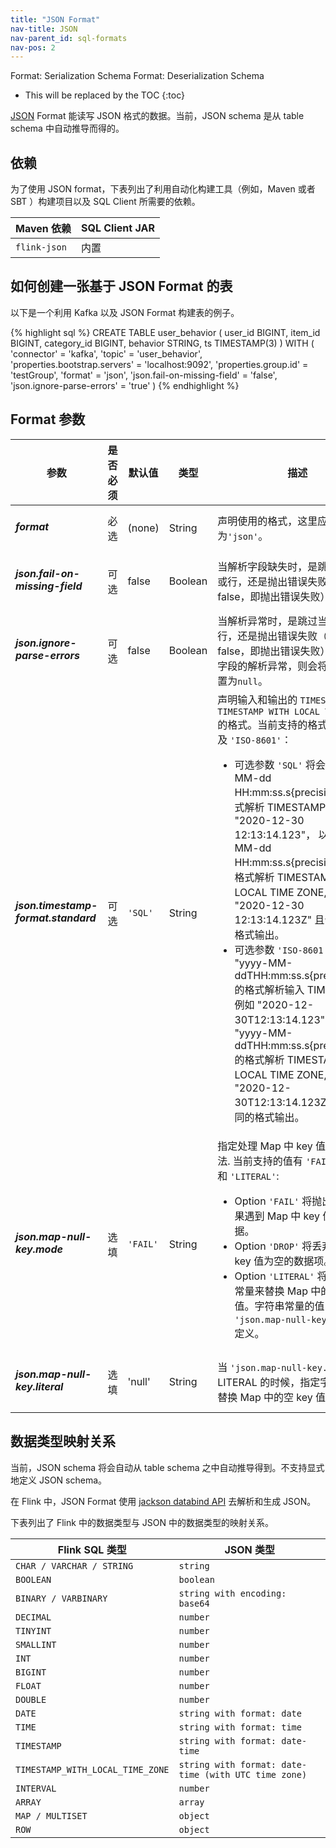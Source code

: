 ```yaml
---
title: "JSON Format"
nav-title: JSON
nav-parent_id: sql-formats
nav-pos: 2
---
```

<!--
Licensed to the Apache Software Foundation (ASF) under one
or more contributor license agreements.  See the NOTICE file
distributed with this work for additional information
regarding copyright ownership.  The ASF licenses this file
to you under the Apache License, Version 2.0 (the
"License"); you may not use this file except in compliance
with the License.  You may obtain a copy of the License at

  http://www.apache.org/licenses/LICENSE-2.0

Unless required by applicable law or agreed to in writing,
software distributed under the License is distributed on an
"AS IS" BASIS, WITHOUT WARRANTIES OR CONDITIONS OF ANY
KIND, either express or implied.  See the License for the
specific language governing permissions and limitations
under the License.
-->

<span class="label label-info">Format: Serialization Schema</span>
<span class="label label-info">Format: Deserialization Schema</span>

* This will be replaced by the TOC
{:toc}

[JSON](https://www.json.org/json-en.html) Format 能读写 JSON 格式的数据。当前，JSON schema 是从 table schema 中自动推导而得的。

依赖
------------

为了使用 JSON format，下表列出了利用自动化构建工具（例如，Maven 或者 SBT ）构建项目以及 SQL Client 所需要的依赖。

| Maven 依赖          | SQL Client JAR         |
| :----------------- | :----------------------|
| `flink-json`       | 内置                    |

如何创建一张基于 JSON Format 的表
----------------

以下是一个利用 Kafka 以及 JSON Format 构建表的例子。

<div class="codetabs" markdown="1">
<div data-lang="SQL" markdown="1">
{% highlight sql %}
CREATE TABLE user_behavior (
  user_id BIGINT,
  item_id BIGINT,
  category_id BIGINT,
  behavior STRING,
  ts TIMESTAMP(3)
) WITH (
 'connector' = 'kafka',
 'topic' = 'user_behavior',
 'properties.bootstrap.servers' = 'localhost:9092',
 'properties.group.id' = 'testGroup',
 'format' = 'json',
 'json.fail-on-missing-field' = 'false',
 'json.ignore-parse-errors' = 'true'
)
{% endhighlight %}
</div>
</div>

Format 参数
----------------

<table class="table table-bordered">
    <thead>
      <tr>
        <th class="text-left" style="width: 25%">参数</th>
        <th class="text-center" style="width: 10%">是否必须</th>
        <th class="text-center" style="width: 10%">默认值</th>
        <th class="text-center" style="width: 10%">类型</th>
        <th class="text-center" style="width: 45%">描述</th>
      </tr>
    </thead>
    <tbody>
    <tr>
      <td><h5>format</h5></td>
      <td>必选</td>
      <td style="word-wrap: break-word;">(none)</td>
      <td>String</td>
      <td>声明使用的格式，这里应为<code>'json'</code>。</td>
    </tr>
    <tr>
      <td><h5>json.fail-on-missing-field</h5></td>
      <td>可选</td>
      <td style="word-wrap: break-word;">false</td>
      <td>Boolean</td>
      <td>当解析字段缺失时，是跳过当前字段或行，还是抛出错误失败（默认为 false，即抛出错误失败）。</td>
    </tr>
    <tr>
      <td><h5>json.ignore-parse-errors</h5></td>
      <td>可选</td>
      <td style="word-wrap: break-word;">false</td>
      <td>Boolean</td>
      <td>当解析异常时，是跳过当前字段或行，还是抛出错误失败（默认为 false，即抛出错误失败）。如果忽略字段的解析异常，则会将该字段值设置为<code>null</code>。</td>
    </tr>
    <tr>
      <td><h5>json.timestamp-format.standard</h5></td>
      <td>可选</td>
      <td style="word-wrap: break-word;"><code>'SQL'</code></td>
      <td>String</td>
      <td>声明输入和输出的 <code>TIMESTAMP</code> 和 <code>TIMESTAMP WITH LOCAL TIME ZONE</code> 的格式。当前支持的格式为<code>'SQL'</code> 以及 <code>'ISO-8601'</code>：
      <ul>
        <li>可选参数 <code>'SQL'</code> 将会以 "yyyy-MM-dd HH:mm:ss.s{precision}" 的格式解析 TIMESTAMP, 例如 "2020-12-30 12:13:14.123"，
        以 "yyyy-MM-dd HH:mm:ss.s{precision}'Z'" 的格式解析 TIMESTAMP WITH LOCAL TIME ZONE, 例如 "2020-12-30 12:13:14.123Z" 且会以相同的格式输出。</li>
        <li>可选参数 <code>'ISO-8601'</code> 将会以 "yyyy-MM-ddTHH:mm:ss.s{precision}" 的格式解析输入 TIMESTAMP, 例如 "2020-12-30T12:13:14.123" ，
        以 "yyyy-MM-ddTHH:mm:ss.s{precision}'Z'" 的格式解析 TIMESTAMP WITH LOCAL TIME ZONE, 例如 "2020-12-30T12:13:14.123Z" 且会以相同的格式输出。</li>
      </ul>
      </td>
    </tr>
    <tr>
       <td><h5>json.map-null-key.mode</h5></td>
       <td>选填</td>
       <td style="word-wrap: break-word;"><code>'FAIL'</code></td>
       <td>String</td>
       <td>指定处理 Map 中 key 值为空的方法. 当前支持的值有 <code>'FAIL'</code>, <code>'DROP'</code> 和 <code>'LITERAL'</code>:
       <ul>
         <li>Option <code>'FAIL'</code> 将抛出异常，如果遇到 Map 中 key 值为空的数据。</li>
         <li>Option <code>'DROP'</code> 将丢弃 Map 中 key 值为空的数据项。</li> 
         <li>Option <code>'LITERAL'</code> 将使用字符串常量来替换 Map 中的空 key 值。字符串常量的值由 <code>'json.map-null-key.literal'</code> 定义。</li>
       </ul>
       </td>
    </tr>
    <tr>
      <td><h5>json.map-null-key.literal</h5></td>
      <td>选填</td>
      <td style="word-wrap: break-word;">'null'</td>
      <td>String</td>
      <td>当 <code>'json.map-null-key.mode'</code> 是 LITERAL 的时候，指定字符串常量替换 Map 中的空 key 值。</td>
    </tr>        
    </tbody>
</table>

数据类型映射关系
----------------

当前，JSON schema 将会自动从 table schema 之中自动推导得到。不支持显式地定义 JSON schema。

在 Flink 中，JSON Format 使用 [jackson databind API](https://github.com/FasterXML/jackson-databind) 去解析和生成 JSON。

下表列出了 Flink 中的数据类型与 JSON 中的数据类型的映射关系。

<table class="table table-bordered">
    <thead>
      <tr>
        <th class="text-left">Flink SQL 类型</th>
        <th class="text-left">JSON 类型</th>
      </tr>
    </thead>
    <tbody>
    <tr>
      <td><code>CHAR / VARCHAR / STRING</code></td>
      <td><code>string</code></td>
    </tr>
    <tr>
      <td><code>BOOLEAN</code></td>
      <td><code>boolean</code></td>
    </tr>
    <tr>
      <td><code>BINARY / VARBINARY</code></td>
      <td><code>string with encoding: base64</code></td>
    </tr>
    <tr>
      <td><code>DECIMAL</code></td>
      <td><code>number</code></td>
    </tr>
    <tr>
      <td><code>TINYINT</code></td>
      <td><code>number</code></td>
    </tr>
    <tr>
      <td><code>SMALLINT</code></td>
      <td><code>number</code></td>
    </tr>
    <tr>
      <td><code>INT</code></td>
      <td><code>number</code></td>
    </tr>
    <tr>
      <td><code>BIGINT</code></td>
      <td><code>number</code></td>
    </tr>
    <tr>
      <td><code>FLOAT</code></td>
      <td><code>number</code></td>
    </tr>
    <tr>
      <td><code>DOUBLE</code></td>
      <td><code>number</code></td>
    </tr>
    <tr>
      <td><code>DATE</code></td>
      <td><code>string with format: date</code></td>
    </tr>
    <tr>
      <td><code>TIME</code></td>
      <td><code>string with format: time</code></td>
    </tr>
    <tr>
      <td><code>TIMESTAMP</code></td>
      <td><code>string with format: date-time</code></td>
    </tr>
    <tr>
      <td><code>TIMESTAMP_WITH_LOCAL_TIME_ZONE</code></td>
      <td><code>string with format: date-time (with UTC time zone)</code></td>
    </tr>
    <tr>
      <td><code>INTERVAL</code></td>
      <td><code>number</code></td>
    </tr>
    <tr>
      <td><code>ARRAY</code></td>
      <td><code>array</code></td>
    </tr>
    <tr>
      <td><code>MAP / MULTISET</code></td>
      <td><code>object</code></td>
    </tr>
    <tr>
      <td><code>ROW</code></td>
      <td><code>object</code></td>
    </tr>
    </tbody>
</table>





